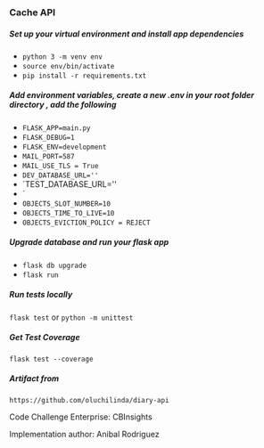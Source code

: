 ### Cache API

##### Set up your virtual environment and install app dependencies

- `python 3 -m venv env `
- `source env/bin/activate `
- `pip install -r requirements.txt`

##### Add environment variables, create a new .env in your root folder directory , add the following

- `FLASK_APP=main.py`
- `FLASK_DEBUG=1 `
- `FLASK_ENV=development`
- `MAIL_PORT=587`
- `MAIL_USE_TLS = True`
- `DEV_DATABASE_URL=''`
- `TEST_DATABASE_URL=''
- `
- `OBJECTS_SLOT_NUMBER=10`
- `OBJECTS_TIME_TO_LIVE=10`
- `OBJECTS_EVICTION_POLICY = REJECT`

##### Upgrade database and run your flask app

- `flask db upgrade`
- `flask run`

##### Run tests locally

`flask test` or `python -m unittest`

##### Get Test Coverage

`flask test --coverage`

##### Artifact from

`https://github.com/oluchilinda/diary-api`

Code Challenge Enterprise: CBInsights

Implementation author: Anibal Rodriguez
